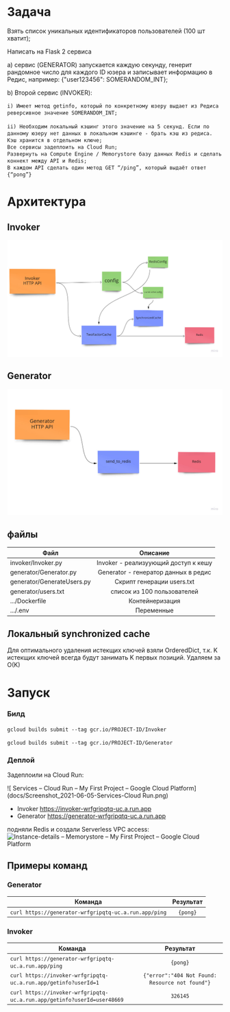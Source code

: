 # Задача
Взять список уникальных идентификаторов пользователей (100 шт хватит);

Написать на Flask 2 сервиса

a) сервис (GENERATOR) запускается каждую секунду, генерит рандомное число для каждого ID юзера и записывает информацию в Редис, например: {"user123456": SOMERANDOM_INT};

b) Второй сервис (INVOKER):

    i) Имеет метод getinfo, который по конкретному юзеру выдает из Редиса реверсивное значение SOMERANDOM_INT;
    
    ii) Необходим локальный кэшинг этого значение на 5 секунд. Если по данному юзеру нет данных в локальном кэшинге - брать кэш из редиса. Кэш хранится в отдельном ключе;
    Все сервисы задеплоить на Cloud Run;
    Развернуть на Compute Engine / Memorystore базу данных Redis и сделать коннект между API и Redis;
    В каждом API сделать один метод GET “/ping”, который выдаёт ответ {“pong”}

# Архитектура
## Invoker
![Invoker](docs/Concept-Map-invoker.jpg)
## Generator
![Generator](docs/Concept-Map-generator.jpg)
## файлы
| Файл        | Описание        |
| ------------- |:-------------:|
| invoker/Invoker.py      | Invoker - реализуующий доступ к кешу |
| generator/Generator.py      | Generator - генератор данных в редис      |
| generator/GenerateUsers.py | Скрипт генерации users.txt      |
| generator/users.txt | список из 100 пользователей      |
| .../Dockerfile | Контейнеризация      |
| .../.env | Переменные      |

## Локальный synchronized cache
Для оптимального удаления истекщих ключей взяли OrderedDict, 
т.к. K истекщих ключей всегда будут занимать K первых позиций. Удаляем за O(K)  

# Запуск
### Билд
```gcloud builds submit --tag gcr.io/PROJECT-ID/Invoker```

```gcloud builds submit --tag gcr.io/PROJECT-ID/Generator```
### Деплой
Задеплоили на Cloud Run:

![ Services – Cloud Run – My First Project – Google Cloud Platform](docs/Screenshot_2021-06-05-Services-Cloud Run.png)

- Invoker https://invoker-wrfgripqtq-uc.a.run.app
- Generator https://generator-wrfgripqtq-uc.a.run.app

подняли Redis и создали Serverless VPC access:
![Instance-details – Memorystore – My First Project – Google Cloud Platform](docs/Screenshot_2021-06-06-Instance-details.png)
## Примеры команд
### Generator
| Команда        | Результат        |
| ------------- |:-------------:|
| ```curl https://generator-wrfgripqtq-uc.a.run.app/ping```     | ```{pong}``` |
  
### Invoker
| Команда        | Результат        |
| ------------- |:-------------:|
| ```curl https://generator-wrfgripqtq-uc.a.run.app/ping```     | ```{pong}``` |
| ```curl https://invoker-wrfgripqtq-uc.a.run.app/getinfo?userId=1```     | ```{"error":"404 Not Found: Resource not found"}``` |
| ```curl https://invoker-wrfgripqtq-uc.a.run.app/getinfo?userId=user48669```     | ```326145``` |
